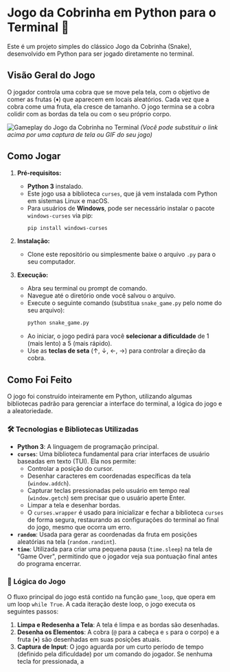 # Jogo da Cobrinha em Python para o Terminal 🐍

Este é um projeto simples do clássico Jogo da Cobrinha (Snake), desenvolvido em Python para ser jogado diretamente no terminal.

## Visão Geral do Jogo

O jogador controla uma cobra que se move pela tela, com o objetivo de comer as frutas (`♦`) que aparecem em locais aleatórios. Cada vez que a cobra come uma fruta, ela cresce de tamanho. O jogo termina se a cobra colidir com as bordas da tela ou com o seu próprio corpo.

![Gameplay do Jogo da Cobrinha no Terminal](https://i.imgur.com/k2d4F5c.gif)
*(Você pode substituir o link acima por uma captura de tela ou GIF do seu jogo)*

## Como Jogar

1.  **Pré-requisitos:**
    * **Python 3** instalado.
    * Este jogo usa a biblioteca `curses`, que já vem instalada com Python em sistemas Linux e macOS.
    * Para usuários de **Windows**, pode ser necessário instalar o pacote `windows-curses` via pip:
        ```bash
        pip install windows-curses
        ```

2.  **Instalação:**
    * Clone este repositório ou simplesmente baixe o arquivo `.py` para o seu computador.

3.  **Execução:**
    * Abra seu terminal ou prompt de comando.
    * Navegue até o diretório onde você salvou o arquivo.
    * Execute o seguinte comando (substitua `snake_game.py` pelo nome do seu arquivo):
        ```bash
        python snake_game.py
        ```
    * Ao iniciar, o jogo pedirá para você **selecionar a dificuldade** de 1 (mais lento) a 5 (mais rápido).
    * Use as **teclas de seta** (↑, ↓, ←, →) para controlar a direção da cobra.

## Como Foi Feito

O jogo foi construído inteiramente em Python, utilizando algumas bibliotecas padrão para gerenciar a interface do terminal, a lógica do jogo e a aleatoriedade.

### 🛠️ Tecnologias e Bibliotecas Utilizadas

* **Python 3**: A linguagem de programação principal.
* **`curses`**: Uma biblioteca fundamental para criar interfaces de usuário baseadas em texto (TUI). Ela nos permite:
    * Controlar a posição do cursor.
    * Desenhar caracteres em coordenadas específicas da tela (`window.addch`).
    * Capturar teclas pressionadas pelo usuário em tempo real (`window.getch`) sem precisar que o usuário aperte Enter.
    * Limpar a tela e desenhar bordas.
    * O `curses.wrapper` é usado para inicializar e fechar a biblioteca `curses` de forma segura, restaurando as configurações do terminal ao final do jogo, mesmo que ocorra um erro.
* **`random`**: Usada para gerar as coordenadas da fruta em posições aleatórias na tela (`random.randint`).
* **`time`**: Utilizada para criar uma pequena pausa (`time.sleep`) na tela de "Game Over", permitindo que o jogador veja sua pontuação final antes do programa encerrar.

### 🧠 Lógica do Jogo

O fluxo principal do jogo está contido na função `game_loop`, que opera em um loop `while True`. A cada iteração deste loop, o jogo executa os seguintes passos:

1.  **Limpa e Redesenha a Tela**: A tela é limpa e as bordas são desenhadas.
2.  **Desenha os Elementos**: A cobra (`@` para a cabeça e `s` para o corpo) e a fruta (`♦`) são desenhadas em suas posições atuais.
3.  **Captura de Input**: O jogo aguarda por um curto período de tempo (definido pela dificuldade) por um comando do jogador. Se nenhuma tecla for pressionada, a

